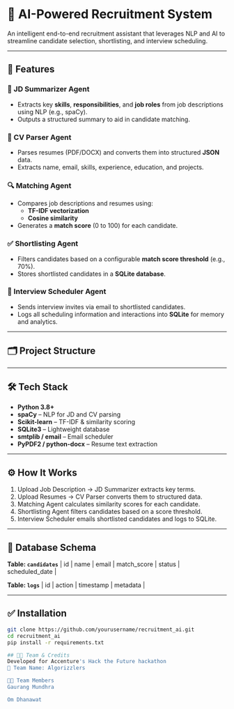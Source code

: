 # 🤖 AI-Powered Recruitment System

An intelligent end-to-end recruitment assistant that leverages NLP and AI to streamline candidate selection, shortlisting, and interview scheduling.

---

## 🚀 Features

### 🧠 JD Summarizer Agent
- Extracts key **skills**, **responsibilities**, and **job roles** from job descriptions using NLP (e.g., spaCy).
- Outputs a structured summary to aid in candidate matching.

### 📄 CV Parser Agent
- Parses resumes (PDF/DOCX) and converts them into structured **JSON** data.
- Extracts name, email, skills, experience, education, and projects.

### 🔍 Matching Agent
- Compares job descriptions and resumes using:
  - **TF-IDF vectorization**
  - **Cosine similarity**
- Generates a **match score** (0 to 100) for each candidate.

### ✅ Shortlisting Agent
- Filters candidates based on a configurable **match score threshold** (e.g., 70%).
- Stores shortlisted candidates in a **SQLite database**.

### 📅 Interview Scheduler Agent
- Sends interview invites via email to shortlisted candidates.
- Logs all scheduling information and interactions into **SQLite** for memory and analytics.

---

## 🗂️ Project Structure


---

## 🛠️ Tech Stack

- **Python 3.8+**
- **spaCy** – NLP for JD and CV parsing
- **Scikit-learn** – TF-IDF & similarity scoring
- **SQLite3** – Lightweight database
- **smtplib / email** – Email scheduler
- **PyPDF2 / python-docx** – Resume text extraction

---

## ⚙️ How It Works

1. Upload Job Description → JD Summarizer extracts key terms.
2. Upload Resumes → CV Parser converts them to structured data.
3. Matching Agent calculates similarity scores for each candidate.
4. Shortlisting Agent filters candidates based on a score threshold.
5. Interview Scheduler emails shortlisted candidates and logs to SQLite.

---

## 💾 Database Schema

**Table: `candidates`**
| id | name | email | match_score | status | scheduled_date |

**Table: `logs`**
| id | action | timestamp | metadata |

---

## ✅ Installation

```bash
git clone https://github.com/yourusername/recruitment_ai.git
cd recruitment_ai
pip install -r requirements.txt

## 🧑‍💼 Team & Credits
Developed for Accenture's Hack the Future hackathon
👥 Team Name: Algorizzlers

👨‍💻 Team Members
Gaurang Mundhra

Om Dhanawat
